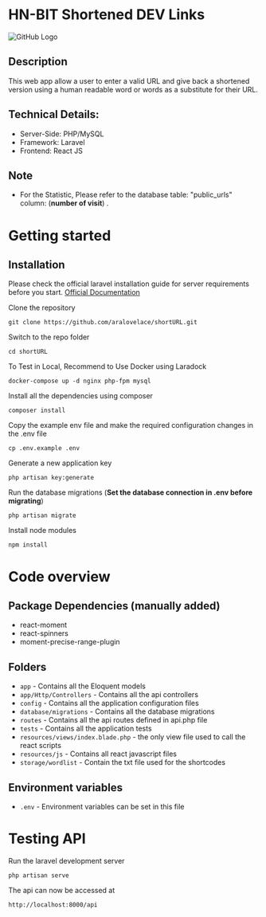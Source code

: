 # HN-BIT Shortened DEV Links

![GitHub Logo](https://aralovelace.files.wordpress.com/2020/06/screenshot-2020-06-08-at-02.06.42.png)

## Description
This web app allow a user to enter a valid URL and give back a shortened version using a human readable word or words as a substitute for their URL. 

## Technical Details:
- Server-Side: PHP/MySQL
- Framework: Laravel
- Frontend: React JS

## Note
- For the Statistic, Please refer to the database table: "public_urls"   column: (**number of visit**) .



# Getting started

## Installation

Please check the official laravel installation guide for server requirements before you start. [Official Documentation](https://laravel.com/docs/5.4/installation#installation)


Clone the repository

    git clone https://github.com/aralovelace/shortURL.git

Switch to the repo folder

    cd shortURL


To Test in Local, Recommend to Use Docker using Laradock

    docker-compose up -d nginx php-fpm mysql


Install all the dependencies using composer

    composer install

Copy the example env file and make the required configuration changes in the .env file

    cp .env.example .env

Generate a new application key

    php artisan key:generate


Run the database migrations (**Set the database connection in .env before migrating**)

    php artisan migrate

Install node modules

    npm install


# Code overview

## Package Dependencies (manually added)
- react-moment
- react-spinners
- moment-precise-range-plugin

## Folders

- `app` - Contains all the Eloquent models
- `app/Http/Controllers` - Contains all the api controllers
- `config` - Contains all the application configuration files
- `database/migrations` - Contains all the database migrations
- `routes` - Contains all the api routes defined in api.php file
- `tests` - Contains all the application tests
- `resources/views/index.blade.php` - the only view file used to call the react scripts
- `resources/js` - Contains all react javascript files
- `storage/wordlist` - Contain the txt file used for the shortcodes

## Environment variables

- `.env` - Environment variables can be set in this file


# Testing API

Run the laravel development server

    php artisan serve

The api can now be accessed at

    http://localhost:8000/api






